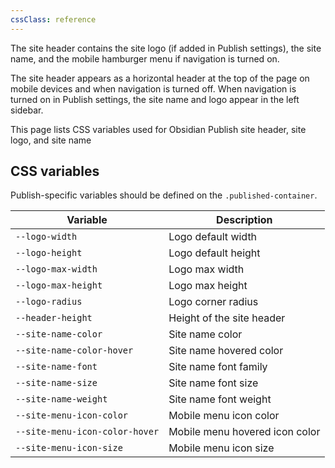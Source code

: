 ```yaml
---
cssClass: reference
---
```


The site header contains the site logo (if added in Publish settings), the site name, and the mobile hamburger menu if navigation is turned on.

The site header appears as a horizontal header at the top of the page on mobile devices and when navigation is turned off. When navigation is turned on in Publish settings, the site name and logo appear in the left sidebar.

This page lists CSS variables used for Obsidian Publish site header, site logo, and site name

## CSS variables

Publish-specific variables should be defined on the `.published-container`.

| Variable                       | Description                    |
| ------------------------------ | ------------------------------ |
| `--logo-width`                 | Logo default width             |
| `--logo-height`                | Logo default height            |
| `--logo-max-width`             | Logo max width                 |
| `--logo-max-height`            | Logo max height                |
| `--logo-radius`                | Logo corner radius             |
| `--header-height`              | Height of the site header      |
| `--site-name-color`            | Site name color                |
| `--site-name-color-hover`      | Site name hovered color        |
| `--site-name-font`             | Site name font family          |
| `--site-name-size`             | Site name font size            |
| `--site-name-weight`           | Site name font weight          |
| `--site-menu-icon-color`       | Mobile menu icon color         |
| `--site-menu-icon-color-hover` | Mobile menu hovered icon color |
| `--site-menu-icon-size`        | Mobile menu icon size          |
